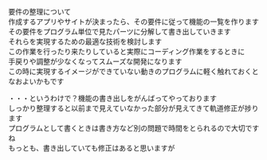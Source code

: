 要件の整理について  
作成するアプリやサイトが決まったら、その要件に従って機能の一覧を作ります  
その要件をプログラム単位で見たパーツに分解して書き出していきます  
それらを実現するための最適な技術を検討します  
この作業を行ったり来たりしていると実際にコーディング作業をするときに  
手戻りや調整が少なくなってスムーズな開発になります  
この時に実現するイメージができていない動きのプログラムに軽く触れておくとなおよいかもです  
  
・・・というわけで？機能の書き出しをがんばってやっております  
しっかり整理すると以前まで見えていなかった部分が見えてきて軌道修正が捗ります  
プログラムとして書くときは書き方など別の問題で時間をとられるので大切ですね  
もっとも、書き出していても修正はあると思いますが
